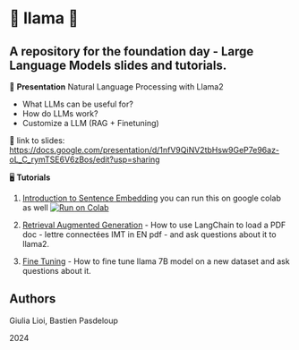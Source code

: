 # 🦙 llama 🦙
## A repository for the foundation day - Large Language Models slides and tutorials.
📄 **Presentation** 
Natural Language Processing with Llama2
- What LLMs can be useful for?
- How do LLMs work?
- Customize a LLM (RAG + Finetuning)

   
🔗 link to slides:
https://docs.google.com/presentation/d/1nfV9QiNV2tbHsw9GeP7e96az-oL_C_rymTSE6V6zBos/edit?usp=sharing

🖥️ **Tutorials** 
1. [Introduction to Sentence Embedding](sentence_embedding.ipynb)
   you can run this on google colab as well
   [![Run on Colab](https://colab.research.google.com/assets/colab-badge.svg)](https://colab.research.google.com/github/brain-bzh/llama/sentence_embedding.ipynb)


3. [Retrieval Augmented Generation](LLMs_Tutorial1.ipynb) - How to use LangChain to load a PDF doc - lettre connectées IMT in EN pdf - and ask questions about it to llama2.
4. [Fine Tuning](LLMs_Tutorial2.ipynb) - How to fine tune llama 7B model on a new dataset and ask questions about it.

Authors
--
Giulia Lioi, Bastien Pasdeloup

2024
